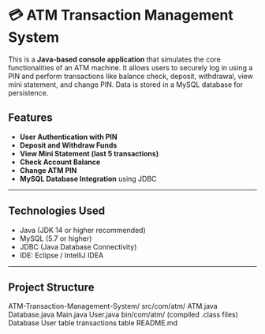 # 💳 ATM Transaction Management System

This is a **Java-based console application** that simulates the core functionalities of an ATM machine. 
It allows users to securely log in using a PIN and perform transactions like balance check, deposit, withdrawal, view mini statement,
and change PIN. Data is stored in a MySQL database for persistence.

## Features

-  **User Authentication with PIN**
-  **Deposit and Withdraw Funds**
-  **View Mini Statement (last 5 transactions)**
-  **Check Account Balance**
-  **Change ATM PIN**
-  **MySQL Database Integration** using JDBC

---

## Technologies Used

- Java (JDK 14 or higher recommended)
- MySQL (5.7 or higher)
- JDBC (Java Database Connectivity)
- IDE: Eclipse / IntelliJ IDEA
---

## Project Structure

ATM-Transaction-Management-System/
src/com/atm/ 
 ATM.java 
 Database.java 
 Main.java 
 User.java 
bin/com/atm/ (compiled .class files)
Database
User table
transactions table
README.md
